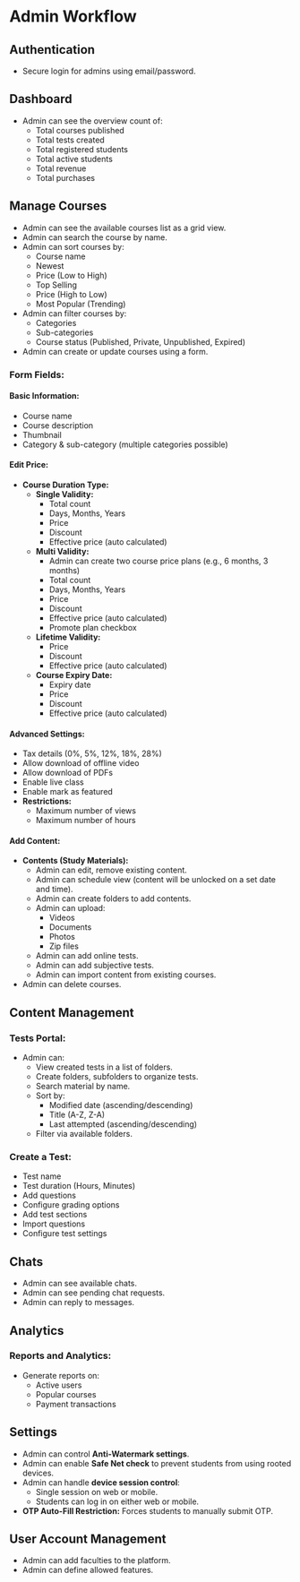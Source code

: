 # Admin Workflow

## Authentication
- Secure login for admins using email/password.

## Dashboard
- Admin can see the overview count of:
  - Total courses published
  - Total tests created
  - Total registered students
  - Total active students
  - Total revenue
  - Total purchases

## Manage Courses
- Admin can see the available courses list as a grid view.
- Admin can search the course by name.
- Admin can sort courses by:
  - Course name
  - Newest
  - Price (Low to High)
  - Top Selling
  - Price (High to Low)
  - Most Popular (Trending)
- Admin can filter courses by:
  - Categories
  - Sub-categories
  - Course status (Published, Private, Unpublished, Expired)
- Admin can create or update courses using a form.

### Form Fields:
#### Basic Information:
- Course name
- Course description
- Thumbnail
- Category & sub-category (multiple categories possible)

#### Edit Price:
- **Course Duration Type:**
  - **Single Validity:**
    - Total count
    - Days, Months, Years
    - Price
    - Discount
    - Effective price (auto calculated)
  - **Multi Validity:**
    - Admin can create two course price plans (e.g., 6 months, 3 months)
    - Total count
    - Days, Months, Years
    - Price
    - Discount
    - Effective price (auto calculated)
    - Promote plan checkbox
  - **Lifetime Validity:**
    - Price
    - Discount
    - Effective price (auto calculated)
  - **Course Expiry Date:**
    - Expiry date
    - Price
    - Discount
    - Effective price (auto calculated)

#### Advanced Settings:
- Tax details (0%, 5%, 12%, 18%, 28%)
- Allow download of offline video
- Allow download of PDFs
- Enable live class
- Enable mark as featured
- **Restrictions:**
  - Maximum number of views
  - Maximum number of hours

#### Add Content:
- **Contents (Study Materials):**
  - Admin can edit, remove existing content.
  - Admin can schedule view (content will be unlocked on a set date and time).
  - Admin can create folders to add contents.
  - Admin can upload:
    - Videos
    - Documents
    - Photos
    - Zip files
  - Admin can add online tests.
  - Admin can add subjective tests.
  - Admin can import content from existing courses.
- Admin can delete courses.

## Content Management
### Tests Portal:
- Admin can:
  - View created tests in a list of folders.
  - Create folders, subfolders to organize tests.
  - Search material by name.
  - Sort by:
    - Modified date (ascending/descending)
    - Title (A-Z, Z-A)
    - Last attempted (ascending/descending)
  - Filter via available folders.

### Create a Test:
- Test name
- Test duration (Hours, Minutes)
- Add questions
- Configure grading options
- Add test sections
- Import questions
- Configure test settings

## Chats
- Admin can see available chats.
- Admin can see pending chat requests.
- Admin can reply to messages.

## Analytics
### Reports and Analytics:
- Generate reports on:
  - Active users
  - Popular courses
  - Payment transactions

## Settings
- Admin can control **Anti-Watermark settings**.
- Admin can enable **Safe Net check** to prevent students from using rooted devices.
- Admin can handle **device session control**:
  - Single session on web or mobile.
  - Students can log in on either web or mobile.
- **OTP Auto-Fill Restriction:** Forces students to manually submit OTP.

## User Account Management
- Admin can add faculties to the platform.
- Admin can define allowed features.
